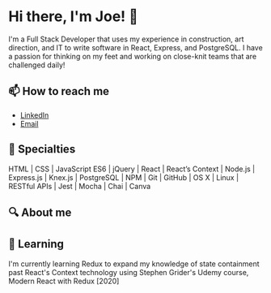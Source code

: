 # Hi there, I'm Joe! 👋

I'm a Full Stack Developer that uses my experience in construction, art direction, and IT to write software in React, Express, and PostgreSQL. I have a passion for thinking on my feet and working on close-knit teams that are challenged daily!

## 📫 How to reach me
- [LinkedIn](https://www.linkedin.com/in/joe-wickes/)
- [Email](joe.c.wickes@gmail.com)

## 💼 Specialties
HTML | CSS | JavaScript ES6 | jQuery | React | React’s Context | Node.js | Express.js | Knex.js | PostgreSQL | NPM | Git | GitHub | OS X | Linux | RESTful APIs | Jest | Mocha | Chai | Canva

## 🔍 About me


## 🌱 Learning
I'm currently learning Redux to expand my knowledge of state containment past React's Context technology using Stephen Grider's Udemy course, Modern React with Redux [2020]



<!--
**joewickes/joewickes** is a ✨ _special_ ✨ repository because its `README.md` (this file) appears on your GitHub profile.

Here are some ideas to get you started:

- 🔭 I’m currently working on ...
- 🌱 I’m currently learning ...
- 👯 I’m looking to collaborate on ...
- 🤔 I’m looking for help with ...
- 💬 Ask me about ...
- 📫 How to reach me: ...
- 😄 Pronouns: ...
- ⚡ Fun fact: ...
-->
